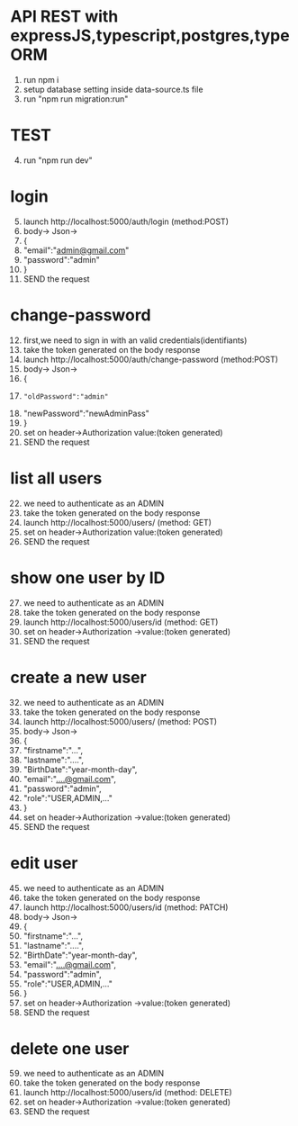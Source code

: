 #	API REST with expressJS,typescript,postgres,typeORM
1. run npm i
2. setup database setting inside data-source.ts file
3. run "npm run migration:run"

#	TEST
4. run "npm run dev"
#	login
5. launch http://localhost:5000/auth/login (method:POST)
6. body-> Json->
7. {
8.	"email":"admin@gmail.com"
9.	"password":"admin"
10. }
11. SEND the request

#	change-password
12. first,we need to sign in with an valid credentials(identifiants)
13. take the token generated on the body response
14. launch http://localhost:5000/auth/change-password (method:POST)
15. body-> Json->
16. {
17. 	"oldPassword":"admin"
18.	  "newPassword":"newAdminPass"
19. }
20. set on header->Authorization   value:(token generated)
21. SEND the request

#	list all users
22. we need to authenticate as an ADMIN
23. take the token generated on the body response
24. launch http://localhost:5000/users/ (method: GET)
25. set on header->Authorization   value:(token generated)
26. SEND the request

#	show one user by ID
27. we need to authenticate as an ADMIN
28. take the token generated on the body response
29. launch http://localhost:5000/users/id (method: GET)
30. set on header->Authorization ->value:(token generated)
31. SEND the request

#	create a new user
32. we need to authenticate as an ADMIN
33. take the token generated on the body response
34. launch http://localhost:5000/users/ (method: POST)
35. body-> Json->
36. {
37.	"firstname":"...",
38.	"lastname":"....",
38.	"BirthDate":"year-month-day",
39.	"email":"....@gmail.com",
40.	"password":"admin",
41.	"role":"USER,ADMIN,..."
42. }
43. set on header->Authorization ->value:(token generated)
44. SEND the request

#	edit user
45. we need to authenticate as an ADMIN
46. take the token generated on the body response
47. launch http://localhost:5000/users/id (method: PATCH)
48. body-> Json->
49. {
50.	"firstname":"...",
51.	"lastname":"....",
52.	"BirthDate":"year-month-day",
53.	"email":"....@gmail.com",
54.	"password":"admin",
55.	"role":"USER,ADMIN,..."
56. }
57. set on header->Authorization ->value:(token generated)
58. SEND the request

#	delete one user
59. we need to authenticate as an ADMIN
60. take the token generated on the body response
61. launch http://localhost:5000/users/id (method: DELETE)
62. set on header->Authorization ->value:(token generated)
63. SEND the request

